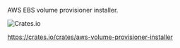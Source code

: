 
AWS EBS volume provisioner installer.

![Crates.io](https://img.shields.io/crates/v/aws-volume-provisioner-installer?logo=rust&style=for-the-badge)

https://crates.io/crates/aws-volume-provisioner-installer
